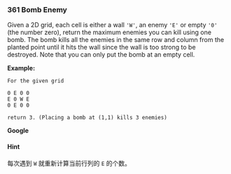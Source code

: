 ### 361 Bomb Enemy

Given a 2D grid, each cell is either a wall `'W'`, an enemy `'E'` or empty `'0'` (the number zero), return the maximum enemies you can kill using one bomb.
The bomb kills all the enemies in the same row and column from the planted point until it hits the wall since the wall is too strong to be destroyed.
Note that you can only put the bomb at an empty cell.

**Example:**

```
For the given grid

0 E 0 0
E 0 W E
0 E 0 0

return 3. (Placing a bomb at (1,1) kills 3 enemies)

```

**Google**

#### Hint

每次遇到 `W` 就重新计算当前行列的 `E` 的个数。


